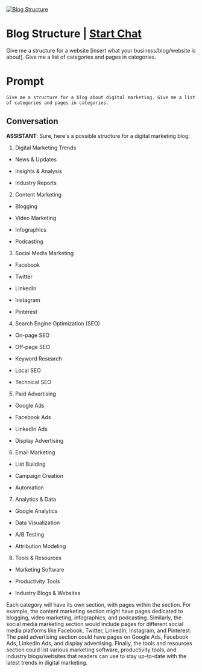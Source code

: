 
[![Blog Structure](https://flow-prompt-covers.s3.us-west-1.amazonaws.com/icon/abstract/abs_4.png)](https://gptcall.net/chat.html?data=%7B%22contact%22%3A%7B%22id%22%3A%22KOOJtx0cU72BE5cXfLWcc%22%2C%22flow%22%3Atrue%7D%7D)
# Blog Structure | [Start Chat](https://gptcall.net/chat.html?data=%7B%22contact%22%3A%7B%22id%22%3A%22KOOJtx0cU72BE5cXfLWcc%22%2C%22flow%22%3Atrue%7D%7D)
Give me a structure for a website [insert what your business/blog/website is about]. Give me a list of categories and pages in categories.

# Prompt

```
Give me a structure for a blog about digital marketing. Give me a list of categories and pages in categories.
```

## Conversation

**ASSISTANT**: Sure, here's a possible structure for a digital marketing blog:



1. Digital Marketing Trends

- News & Updates

- Insights & Analysis

- Industry Reports



2. Content Marketing

- Blogging

- Video Marketing

- Infographics

- Podcasting



3. Social Media Marketing

- Facebook

- Twitter

- LinkedIn

- Instagram

- Pinterest



4. Search Engine Optimization (SEO)

- On-page SEO

- Off-page SEO

- Keyword Research

- Local SEO

- Technical SEO



5. Paid Advertising

- Google Ads

- Facebook Ads

- LinkedIn Ads

- Display Advertising



6. Email Marketing

- List Building

- Campaign Creation

- Automation



7. Analytics & Data

- Google Analytics

- Data Visualization

- A/B Testing

- Attribution Modeling



8. Tools & Resources

- Marketing Software

- Productivity Tools

- Industry Blogs & Websites



Each category will have its own section, with pages within the section. For example, the content marketing section might have pages dedicated to blogging, video marketing, infographics, and podcasting. Similarly, the social media marketing section would include pages for different social media platforms like Facebook, Twitter, LinkedIn, Instagram, and Pinterest. The paid advertising section could have pages on Google Ads, Facebook Ads, LinkedIn Ads, and display advertising. Finally, the tools and resources section could list various marketing software, productivity tools, and industry blogs/websites that readers can use to stay up-to-date with the latest trends in digital marketing.


